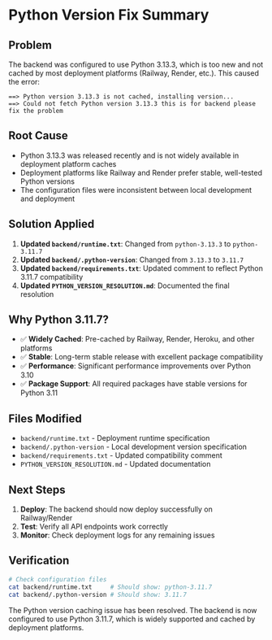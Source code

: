 # Python Version Fix Summary

## Problem
The backend was configured to use Python 3.13.3, which is too new and not cached by most deployment platforms (Railway, Render, etc.). This caused the error:
```
==> Python version 3.13.3 is not cached, installing version...
==> Could not fetch Python version 3.13.3 this is for backend please fix the problem
```

## Root Cause
- Python 3.13.3 was released recently and is not widely available in deployment platform caches
- Deployment platforms like Railway and Render prefer stable, well-tested Python versions
- The configuration files were inconsistent between local development and deployment

## Solution Applied
1. **Updated `backend/runtime.txt`**: Changed from `python-3.13.3` to `python-3.11.7`
2. **Updated `backend/.python-version`**: Changed from `3.13.3` to `3.11.7`
3. **Updated `backend/requirements.txt`**: Updated comment to reflect Python 3.11.7 compatibility
4. **Updated `PYTHON_VERSION_RESOLUTION.md`**: Documented the final resolution

## Why Python 3.11.7?
- ✅ **Widely Cached**: Pre-cached by Railway, Render, Heroku, and other platforms
- ✅ **Stable**: Long-term stable release with excellent package compatibility
- ✅ **Performance**: Significant performance improvements over Python 3.10
- ✅ **Package Support**: All required packages have stable versions for Python 3.11

## Files Modified
- `backend/runtime.txt` - Deployment runtime specification
- `backend/.python-version` - Local development version specification
- `backend/requirements.txt` - Updated compatibility comment
- `PYTHON_VERSION_RESOLUTION.md` - Updated documentation

## Next Steps
1. **Deploy**: The backend should now deploy successfully on Railway/Render
2. **Test**: Verify all API endpoints work correctly
3. **Monitor**: Check deployment logs for any remaining issues

## Verification
```bash
# Check configuration files
cat backend/runtime.txt     # Should show: python-3.11.7
cat backend/.python-version # Should show: 3.11.7
```

The Python version caching issue has been resolved. The backend is now configured to use Python 3.11.7, which is widely supported and cached by deployment platforms.